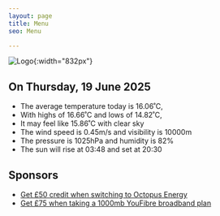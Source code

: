 ```yaml
---
layout: page
title: Menu
seo: Menu

---
```


![Logo](/images/logo.jpg){:width="832px"}

<!-- weather_marker starts -->
## On Thursday, 19 June 2025

- The average temperature today is 16.06˚C,
- With highs of 16.66˚C and lows of 14.82˚C,
- It may feel like 15.86˚C with clear sky
- The wind speed is 0.45m/s and visibility is 10000m
- The pressure is 1025hPa and humidity is 82%
- The sun will rise at 03:48 and set at 20:30

<!-- weather_marker ends -->

## Sponsors

- [Get £50 credit when switching to Octopus Energy](https://bit.ly/3oD1nnS)
- [Get £75 when taking a 1000mb YouFibre broadband plan](https://aklam.io/91zWhU?)
